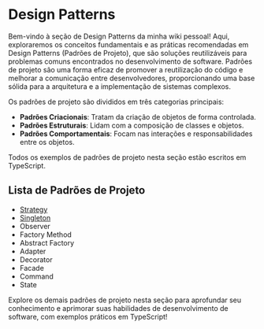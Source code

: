 # Design Patterns

Bem-vindo à seção de Design Patterns da minha wiki pessoal! Aqui, exploraremos os conceitos fundamentais e as práticas recomendadas em Design Patterns (Padrões de Projeto), que são soluções reutilizáveis para problemas comuns encontrados no desenvolvimento de software. Padrões de projeto são uma forma eficaz de promover a reutilização do código e melhorar a comunicação entre desenvolvedores, proporcionando uma base sólida para a arquitetura e a implementação de sistemas complexos.

Os padrões de projeto são divididos em três categorias principais:
- **Padrões Criacionais**: Tratam da criação de objetos de forma controlada.
- **Padrões Estruturais**: Lidam com a composição de classes e objetos.
- **Padrões Comportamentais**: Focam nas interações e responsabilidades entre os objetos.

Todos os exemplos de padrões de projeto nesta seção estão escritos em TypeScript.

## Lista de Padrões de Projeto

- [Strategy](./strategy)
- [Singleton](./singleton)
- Observer
- Factory Method
- Abstract Factory
- Adapter
- Decorator
- Facade
- Command
- State

Explore os demais padrões de projeto nesta seção para aprofundar seu conhecimento e aprimorar suas habilidades de desenvolvimento de software, com exemplos práticos em TypeScript!
